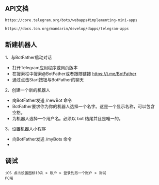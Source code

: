 ## API文档
    https://core.telegram.org/bots/webapps#implementing-mini-apps

    https://docs.ton.org/mandarin/develop/dapps/telegram-apps
    
## 新建机器人
1、与BotFather启动对话
- 打开Telegram应用程序或网页版本
- 在搜索栏中搜索@BotFather或者跟随链接 https://t.me/BotFather
- 通过点击Start按钮与BotFather的聊天

2、创建一个新的机器人
- 向BotFather发送 /newBot 命令
- BotFather要求你为你的机器人选择一个名字。这是一个显示名称，可以包含空格。
- 为机器人选择一个用户名。必须以 bot 结尾并且是唯一的。

3、设置机器人小程序
- 向BotFather发送 /myBots 命令
- 

## 调试
    iOS 点击设置图标10次 > 账户 > 登录到另一个账户 > 测试
    PC端 